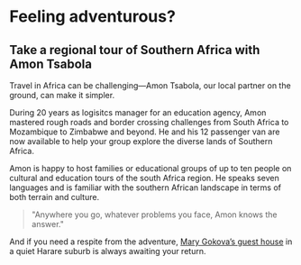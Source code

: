 # Feeling <span class="accent-color-main">adventurous?</span>

## Take a regional tour of Southern Africa with Amon Tsabola
            
Travel in Africa can be challenging&mdash;Amon Tsabola, our local partner on the ground, can make it simpler. 

During 20 years as logisitcs manager for an education agency, Amon mastered rough roads and border crossing challenges from South Africa to Mozambique to Zimbabwe and beyond. He and his 12 passenger van are now available to help your group explore the diverse lands of Southern Africa.

Amon is happy to host families or educational groups of up to ten people on cultural and education tours of the south Africa region. He speaks seven languages and is familiar with the southern African landscape in terms of both terrain and culture.
                
> "Anywhere you go, whatever problems you face, Amon knows the answer."

And if you need a respite from the adventure, [Mary Gokova’s guest house](#partners-total-sensitivity) in a quiet Harare suburb is always awaiting your return.